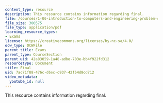 ```yaml
---
content_type: resource
description: This resource contains information regarding final.
file: /courses/1-00-introduction-to-computers-and-engineering-problem-solving-spring-2012/7ac71f88476cd6ecc93742f54d8cd712_MIT1_00S12_Final_F10.pdf
file_size: 300575
file_type: application/pdf
learning_resource_types:
- Exams
license: https://creativecommons.org/licenses/by-nc-sa/4.0/
ocw_type: OCWFile
parent_title: Exams
parent_type: CourseSection
parent_uid: 42a83059-1a48-adbe-783e-bb4f922fd312
resourcetype: Document
title: Final
uid: 7ac71f88-476c-d6ec-c937-42f54d8cd712
video_metadata:
  youtube_id: null
---
```

This resource contains information regarding final.